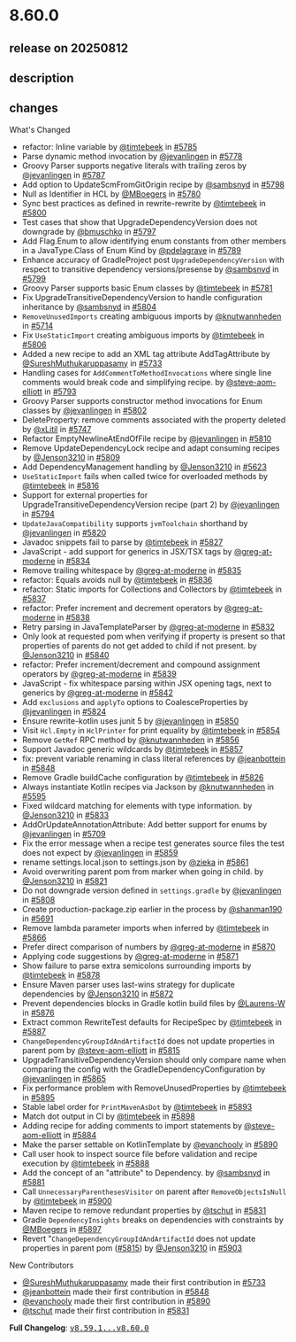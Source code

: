 # 8.60.0

## release on 20250812
## description
## changes
What's Changed

* refactor: Inline variable by <a class="user-mention notranslate" data-hovercard-type="user" data-hovercard-url="/users/timtebeek/hovercard" data-octo-click="hovercard-link-click" data-octo-dimensions="link_type:self" href="https://github.com/timtebeek">@timtebeek</a> in <a class="issue-link js-issue-link" data-error-text="Failed to load title" data-id="3252196252" data-permission-text="Title is private" data-url="https://github.com/openrewrite/rewrite/issues/5785" data-hovercard-type="pull_request" data-hovercard-url="/openrewrite/rewrite/pull/5785/hovercard" href="https://github.com/openrewrite/rewrite/pull/5785">#5785</a>
* Parse dynamic method invocation by <a class="user-mention notranslate" data-hovercard-type="user" data-hovercard-url="/users/jevanlingen/hovercard" data-octo-click="hovercard-link-click" data-octo-dimensions="link_type:self" href="https://github.com/jevanlingen">@jevanlingen</a> in <a class="issue-link js-issue-link" data-error-text="Failed to load title" data-id="3247679003" data-permission-text="Title is private" data-url="https://github.com/openrewrite/rewrite/issues/5778" data-hovercard-type="pull_request" data-hovercard-url="/openrewrite/rewrite/pull/5778/hovercard" href="https://github.com/openrewrite/rewrite/pull/5778">#5778</a>
* Groovy Parser supports negative literals with trailing zeros by <a class="user-mention notranslate" data-hovercard-type="user" data-hovercard-url="/users/jevanlingen/hovercard" data-octo-click="hovercard-link-click" data-octo-dimensions="link_type:self" href="https://github.com/jevanlingen">@jevanlingen</a> in <a class="issue-link js-issue-link" data-error-text="Failed to load title" data-id="3252891543" data-permission-text="Title is private" data-url="https://github.com/openrewrite/rewrite/issues/5787" data-hovercard-type="pull_request" data-hovercard-url="/openrewrite/rewrite/pull/5787/hovercard" href="https://github.com/openrewrite/rewrite/pull/5787">#5787</a>
* Add option to UpdateScmFromGitOrigin recipe by <a class="user-mention notranslate" data-hovercard-type="user" data-hovercard-url="/users/sambsnyd/hovercard" data-octo-click="hovercard-link-click" data-octo-dimensions="link_type:self" href="https://github.com/sambsnyd">@sambsnyd</a> in <a class="issue-link js-issue-link" data-error-text="Failed to load title" data-id="3261769615" data-permission-text="Title is private" data-url="https://github.com/openrewrite/rewrite/issues/5798" data-hovercard-type="pull_request" data-hovercard-url="/openrewrite/rewrite/pull/5798/hovercard" href="https://github.com/openrewrite/rewrite/pull/5798">#5798</a>
* Null as Identifier in HCL by <a class="user-mention notranslate" data-hovercard-type="user" data-hovercard-url="/users/MBoegers/hovercard" data-octo-click="hovercard-link-click" data-octo-dimensions="link_type:self" href="https://github.com/MBoegers">@MBoegers</a> in <a class="issue-link js-issue-link" data-error-text="Failed to load title" data-id="3248902919" data-permission-text="Title is private" data-url="https://github.com/openrewrite/rewrite/issues/5780" data-hovercard-type="pull_request" data-hovercard-url="/openrewrite/rewrite/pull/5780/hovercard" href="https://github.com/openrewrite/rewrite/pull/5780">#5780</a>
* Sync best practices as defined in rewrite-rewrite by <a class="user-mention notranslate" data-hovercard-type="user" data-hovercard-url="/users/timtebeek/hovercard" data-octo-click="hovercard-link-click" data-octo-dimensions="link_type:self" href="https://github.com/timtebeek">@timtebeek</a> in <a class="issue-link js-issue-link" data-error-text="Failed to load title" data-id="3262954775" data-permission-text="Title is private" data-url="https://github.com/openrewrite/rewrite/issues/5800" data-hovercard-type="pull_request" data-hovercard-url="/openrewrite/rewrite/pull/5800/hovercard" href="https://github.com/openrewrite/rewrite/pull/5800">#5800</a>
* Test cases that show that UpgradeDependencyVersion does not downgrade by <a class="user-mention notranslate" data-hovercard-type="user" data-hovercard-url="/users/bmuschko/hovercard" data-octo-click="hovercard-link-click" data-octo-dimensions="link_type:self" href="https://github.com/bmuschko">@bmuschko</a> in <a class="issue-link js-issue-link" data-error-text="Failed to load title" data-id="3260718129" data-permission-text="Title is private" data-url="https://github.com/openrewrite/rewrite/issues/5797" data-hovercard-type="pull_request" data-hovercard-url="/openrewrite/rewrite/pull/5797/hovercard" href="https://github.com/openrewrite/rewrite/pull/5797">#5797</a>
* Add Flag.Enum to allow identifying enum constants from other members in a JavaType.Class of Enum Kind by <a class="user-mention notranslate" data-hovercard-type="user" data-hovercard-url="/users/pdelagrave/hovercard" data-octo-click="hovercard-link-click" data-octo-dimensions="link_type:self" href="https://github.com/pdelagrave">@pdelagrave</a> in <a class="issue-link js-issue-link" data-error-text="Failed to load title" data-id="3254036888" data-permission-text="Title is private" data-url="https://github.com/openrewrite/rewrite/issues/5789" data-hovercard-type="pull_request" data-hovercard-url="/openrewrite/rewrite/pull/5789/hovercard" href="https://github.com/openrewrite/rewrite/pull/5789">#5789</a>
* Enhance accuracy of GradleProject post <code>UpgradeDependencyVersion</code> with respect to transitive dependency versions/presense by <a class="user-mention notranslate" data-hovercard-type="user" data-hovercard-url="/users/sambsnyd/hovercard" data-octo-click="hovercard-link-click" data-octo-dimensions="link_type:self" href="https://github.com/sambsnyd">@sambsnyd</a> in <a class="issue-link js-issue-link" data-error-text="Failed to load title" data-id="3262854842" data-permission-text="Title is private" data-url="https://github.com/openrewrite/rewrite/issues/5799" data-hovercard-type="pull_request" data-hovercard-url="/openrewrite/rewrite/pull/5799/hovercard" href="https://github.com/openrewrite/rewrite/pull/5799">#5799</a>
* Groovy Parser supports basic Enum classes by <a class="user-mention notranslate" data-hovercard-type="user" data-hovercard-url="/users/timtebeek/hovercard" data-octo-click="hovercard-link-click" data-octo-dimensions="link_type:self" href="https://github.com/timtebeek">@timtebeek</a> in <a class="issue-link js-issue-link" data-error-text="Failed to load title" data-id="3250254430" data-permission-text="Title is private" data-url="https://github.com/openrewrite/rewrite/issues/5781" data-hovercard-type="pull_request" data-hovercard-url="/openrewrite/rewrite/pull/5781/hovercard" href="https://github.com/openrewrite/rewrite/pull/5781">#5781</a>
* Fix UpgradeTransitiveDependencyVersion to handle configuration inheritance by <a class="user-mention notranslate" data-hovercard-type="user" data-hovercard-url="/users/sambsnyd/hovercard" data-octo-click="hovercard-link-click" data-octo-dimensions="link_type:self" href="https://github.com/sambsnyd">@sambsnyd</a> in <a class="issue-link js-issue-link" data-error-text="Failed to load title" data-id="3264201008" data-permission-text="Title is private" data-url="https://github.com/openrewrite/rewrite/issues/5804" data-hovercard-type="pull_request" data-hovercard-url="/openrewrite/rewrite/pull/5804/hovercard" href="https://github.com/openrewrite/rewrite/pull/5804">#5804</a>
* <code>RemoveUnusedImports</code> creating ambiguous imports by <a class="user-mention notranslate" data-hovercard-type="user" data-hovercard-url="/users/knutwannheden/hovercard" data-octo-click="hovercard-link-click" data-octo-dimensions="link_type:self" href="https://github.com/knutwannheden">@knutwannheden</a> in <a class="issue-link js-issue-link" data-error-text="Failed to load title" data-id="3201271137" data-permission-text="Title is private" data-url="https://github.com/openrewrite/rewrite/issues/5714" data-hovercard-type="pull_request" data-hovercard-url="/openrewrite/rewrite/pull/5714/hovercard" href="https://github.com/openrewrite/rewrite/pull/5714">#5714</a>
* Fix <code>UseStaticImport</code> creating ambiguous imports by <a class="user-mention notranslate" data-hovercard-type="user" data-hovercard-url="/users/timtebeek/hovercard" data-octo-click="hovercard-link-click" data-octo-dimensions="link_type:self" href="https://github.com/timtebeek">@timtebeek</a> in <a class="issue-link js-issue-link" data-error-text="Failed to load title" data-id="3266157574" data-permission-text="Title is private" data-url="https://github.com/openrewrite/rewrite/issues/5806" data-hovercard-type="pull_request" data-hovercard-url="/openrewrite/rewrite/pull/5806/hovercard" href="https://github.com/openrewrite/rewrite/pull/5806">#5806</a>
* Added a new recipe to add an XML tag attribute AddTagAttribute by <a class="user-mention notranslate" data-hovercard-type="user" data-hovercard-url="/users/SureshMuthukaruppasamy/hovercard" data-octo-click="hovercard-link-click" data-octo-dimensions="link_type:self" href="https://github.com/SureshMuthukaruppasamy">@SureshMuthukaruppasamy</a> in <a class="issue-link js-issue-link" data-error-text="Failed to load title" data-id="3215017511" data-permission-text="Title is private" data-url="https://github.com/openrewrite/rewrite/issues/5733" data-hovercard-type="pull_request" data-hovercard-url="/openrewrite/rewrite/pull/5733/hovercard" href="https://github.com/openrewrite/rewrite/pull/5733">#5733</a>
* Handling cases for <code>AddCommentToMethodInvocations</code> where single line comments would break code and simplifying recipe. by <a class="user-mention notranslate" data-hovercard-type="user" data-hovercard-url="/users/steve-aom-elliott/hovercard" data-octo-click="hovercard-link-click" data-octo-dimensions="link_type:self" href="https://github.com/steve-aom-elliott">@steve-aom-elliott</a> in <a class="issue-link js-issue-link" data-error-text="Failed to load title" data-id="3257784267" data-permission-text="Title is private" data-url="https://github.com/openrewrite/rewrite/issues/5793" data-hovercard-type="pull_request" data-hovercard-url="/openrewrite/rewrite/pull/5793/hovercard" href="https://github.com/openrewrite/rewrite/pull/5793">#5793</a>
* Groovy Parser supports constructor method invocations for Enum classes by <a class="user-mention notranslate" data-hovercard-type="user" data-hovercard-url="/users/jevanlingen/hovercard" data-octo-click="hovercard-link-click" data-octo-dimensions="link_type:self" href="https://github.com/jevanlingen">@jevanlingen</a> in <a class="issue-link js-issue-link" data-error-text="Failed to load title" data-id="3263443054" data-permission-text="Title is private" data-url="https://github.com/openrewrite/rewrite/issues/5802" data-hovercard-type="pull_request" data-hovercard-url="/openrewrite/rewrite/pull/5802/hovercard" href="https://github.com/openrewrite/rewrite/pull/5802">#5802</a>
* DeleteProperty: remove comments associated with the property deleted by <a class="user-mention notranslate" data-hovercard-type="user" data-hovercard-url="/users/xLitil/hovercard" data-octo-click="hovercard-link-click" data-octo-dimensions="link_type:self" href="https://github.com/xLitil">@xLitil</a> in <a class="issue-link js-issue-link" data-error-text="Failed to load title" data-id="3225462648" data-permission-text="Title is private" data-url="https://github.com/openrewrite/rewrite/issues/5747" data-hovercard-type="pull_request" data-hovercard-url="/openrewrite/rewrite/pull/5747/hovercard" href="https://github.com/openrewrite/rewrite/pull/5747">#5747</a>
* Refactor EmptyNewlineAtEndOfFile recipe by <a class="user-mention notranslate" data-hovercard-type="user" data-hovercard-url="/users/jevanlingen/hovercard" data-octo-click="hovercard-link-click" data-octo-dimensions="link_type:self" href="https://github.com/jevanlingen">@jevanlingen</a> in <a class="issue-link js-issue-link" data-error-text="Failed to load title" data-id="3269197555" data-permission-text="Title is private" data-url="https://github.com/openrewrite/rewrite/issues/5810" data-hovercard-type="pull_request" data-hovercard-url="/openrewrite/rewrite/pull/5810/hovercard" href="https://github.com/openrewrite/rewrite/pull/5810">#5810</a>
* Remove UpdateDependencyLock recipe and adapt consuming recipes by <a class="user-mention notranslate" data-hovercard-type="user" data-hovercard-url="/users/Jenson3210/hovercard" data-octo-click="hovercard-link-click" data-octo-dimensions="link_type:self" href="https://github.com/Jenson3210">@Jenson3210</a> in <a class="issue-link js-issue-link" data-error-text="Failed to load title" data-id="3269019822" data-permission-text="Title is private" data-url="https://github.com/openrewrite/rewrite/issues/5809" data-hovercard-type="pull_request" data-hovercard-url="/openrewrite/rewrite/pull/5809/hovercard" href="https://github.com/openrewrite/rewrite/pull/5809">#5809</a>
* Add DependencyManagement handling by <a class="user-mention notranslate" data-hovercard-type="user" data-hovercard-url="/users/Jenson3210/hovercard" data-octo-click="hovercard-link-click" data-octo-dimensions="link_type:self" href="https://github.com/Jenson3210">@Jenson3210</a> in <a class="issue-link js-issue-link" data-error-text="Failed to load title" data-id="3145054921" data-permission-text="Title is private" data-url="https://github.com/openrewrite/rewrite/issues/5623" data-hovercard-type="pull_request" data-hovercard-url="/openrewrite/rewrite/pull/5623/hovercard" href="https://github.com/openrewrite/rewrite/pull/5623">#5623</a>
* <code>UseStaticImport</code> fails when called twice for overloaded methods by <a class="user-mention notranslate" data-hovercard-type="user" data-hovercard-url="/users/timtebeek/hovercard" data-octo-click="hovercard-link-click" data-octo-dimensions="link_type:self" href="https://github.com/timtebeek">@timtebeek</a> in <a class="issue-link js-issue-link" data-error-text="Failed to load title" data-id="3271216808" data-permission-text="Title is private" data-url="https://github.com/openrewrite/rewrite/issues/5816" data-hovercard-type="pull_request" data-hovercard-url="/openrewrite/rewrite/pull/5816/hovercard" href="https://github.com/openrewrite/rewrite/pull/5816">#5816</a>
* Support for external properties for UpgradeTransitiveDependencyVersion recipe (part 2) by <a class="user-mention notranslate" data-hovercard-type="user" data-hovercard-url="/users/jevanlingen/hovercard" data-octo-click="hovercard-link-click" data-octo-dimensions="link_type:self" href="https://github.com/jevanlingen">@jevanlingen</a> in <a class="issue-link js-issue-link" data-error-text="Failed to load title" data-id="3258850107" data-permission-text="Title is private" data-url="https://github.com/openrewrite/rewrite/issues/5794" data-hovercard-type="pull_request" data-hovercard-url="/openrewrite/rewrite/pull/5794/hovercard" href="https://github.com/openrewrite/rewrite/pull/5794">#5794</a>
* <code>UpdateJavaCompatibility</code> supports <code>jvmToolchain</code> shorthand by <a class="user-mention notranslate" data-hovercard-type="user" data-hovercard-url="/users/jevanlingen/hovercard" data-octo-click="hovercard-link-click" data-octo-dimensions="link_type:self" href="https://github.com/jevanlingen">@jevanlingen</a> in <a class="issue-link js-issue-link" data-error-text="Failed to load title" data-id="3272642920" data-permission-text="Title is private" data-url="https://github.com/openrewrite/rewrite/issues/5820" data-hovercard-type="pull_request" data-hovercard-url="/openrewrite/rewrite/pull/5820/hovercard" href="https://github.com/openrewrite/rewrite/pull/5820">#5820</a>
* Javadoc snippets fail to parse by <a class="user-mention notranslate" data-hovercard-type="user" data-hovercard-url="/users/timtebeek/hovercard" data-octo-click="hovercard-link-click" data-octo-dimensions="link_type:self" href="https://github.com/timtebeek">@timtebeek</a> in <a class="issue-link js-issue-link" data-error-text="Failed to load title" data-id="3274966024" data-permission-text="Title is private" data-url="https://github.com/openrewrite/rewrite/issues/5827" data-hovercard-type="pull_request" data-hovercard-url="/openrewrite/rewrite/pull/5827/hovercard" href="https://github.com/openrewrite/rewrite/pull/5827">#5827</a>
* JavaScript - add support for generics in JSX/TSX tags by <a class="user-mention notranslate" data-hovercard-type="user" data-hovercard-url="/users/greg-at-moderne/hovercard" data-octo-click="hovercard-link-click" data-octo-dimensions="link_type:self" href="https://github.com/greg-at-moderne">@greg-at-moderne</a> in <a class="issue-link js-issue-link" data-error-text="Failed to load title" data-id="3277137281" data-permission-text="Title is private" data-url="https://github.com/openrewrite/rewrite/issues/5834" data-hovercard-type="pull_request" data-hovercard-url="/openrewrite/rewrite/pull/5834/hovercard" href="https://github.com/openrewrite/rewrite/pull/5834">#5834</a>
* Remove trailing whitespace by <a class="user-mention notranslate" data-hovercard-type="user" data-hovercard-url="/users/greg-at-moderne/hovercard" data-octo-click="hovercard-link-click" data-octo-dimensions="link_type:self" href="https://github.com/greg-at-moderne">@greg-at-moderne</a> in <a class="issue-link js-issue-link" data-error-text="Failed to load title" data-id="3277304233" data-permission-text="Title is private" data-url="https://github.com/openrewrite/rewrite/issues/5835" data-hovercard-type="pull_request" data-hovercard-url="/openrewrite/rewrite/pull/5835/hovercard" href="https://github.com/openrewrite/rewrite/pull/5835">#5835</a>
* refactor: Equals avoids null by <a class="user-mention notranslate" data-hovercard-type="user" data-hovercard-url="/users/timtebeek/hovercard" data-octo-click="hovercard-link-click" data-octo-dimensions="link_type:self" href="https://github.com/timtebeek">@timtebeek</a> in <a class="issue-link js-issue-link" data-error-text="Failed to load title" data-id="3278292135" data-permission-text="Title is private" data-url="https://github.com/openrewrite/rewrite/issues/5836" data-hovercard-type="pull_request" data-hovercard-url="/openrewrite/rewrite/pull/5836/hovercard" href="https://github.com/openrewrite/rewrite/pull/5836">#5836</a>
* refactor: Static imports for Collections and Collectors by <a class="user-mention notranslate" data-hovercard-type="user" data-hovercard-url="/users/timtebeek/hovercard" data-octo-click="hovercard-link-click" data-octo-dimensions="link_type:self" href="https://github.com/timtebeek">@timtebeek</a> in <a class="issue-link js-issue-link" data-error-text="Failed to load title" data-id="3278384627" data-permission-text="Title is private" data-url="https://github.com/openrewrite/rewrite/issues/5837" data-hovercard-type="pull_request" data-hovercard-url="/openrewrite/rewrite/pull/5837/hovercard" href="https://github.com/openrewrite/rewrite/pull/5837">#5837</a>
* refactor: Prefer increment and decrement operators by <a class="user-mention notranslate" data-hovercard-type="user" data-hovercard-url="/users/greg-at-moderne/hovercard" data-octo-click="hovercard-link-click" data-octo-dimensions="link_type:self" href="https://github.com/greg-at-moderne">@greg-at-moderne</a> in <a class="issue-link js-issue-link" data-error-text="Failed to load title" data-id="3279178326" data-permission-text="Title is private" data-url="https://github.com/openrewrite/rewrite/issues/5838" data-hovercard-type="pull_request" data-hovercard-url="/openrewrite/rewrite/pull/5838/hovercard" href="https://github.com/openrewrite/rewrite/pull/5838">#5838</a>
* Retry parsing in JavaTemplateParser by <a class="user-mention notranslate" data-hovercard-type="user" data-hovercard-url="/users/greg-at-moderne/hovercard" data-octo-click="hovercard-link-click" data-octo-dimensions="link_type:self" href="https://github.com/greg-at-moderne">@greg-at-moderne</a> in <a class="issue-link js-issue-link" data-error-text="Failed to load title" data-id="3276748744" data-permission-text="Title is private" data-url="https://github.com/openrewrite/rewrite/issues/5832" data-hovercard-type="pull_request" data-hovercard-url="/openrewrite/rewrite/pull/5832/hovercard" href="https://github.com/openrewrite/rewrite/pull/5832">#5832</a>
* Only look at requested pom when verifying if property is present so that properties of parents do not get added to child if not present. by <a class="user-mention notranslate" data-hovercard-type="user" data-hovercard-url="/users/Jenson3210/hovercard" data-octo-click="hovercard-link-click" data-octo-dimensions="link_type:self" href="https://github.com/Jenson3210">@Jenson3210</a> in <a class="issue-link js-issue-link" data-error-text="Failed to load title" data-id="3279680816" data-permission-text="Title is private" data-url="https://github.com/openrewrite/rewrite/issues/5840" data-hovercard-type="pull_request" data-hovercard-url="/openrewrite/rewrite/pull/5840/hovercard" href="https://github.com/openrewrite/rewrite/pull/5840">#5840</a>
* refactor: Prefer increment/decrement and compound assignment operators by <a class="user-mention notranslate" data-hovercard-type="user" data-hovercard-url="/users/greg-at-moderne/hovercard" data-octo-click="hovercard-link-click" data-octo-dimensions="link_type:self" href="https://github.com/greg-at-moderne">@greg-at-moderne</a> in <a class="issue-link js-issue-link" data-error-text="Failed to load title" data-id="3279474319" data-permission-text="Title is private" data-url="https://github.com/openrewrite/rewrite/issues/5839" data-hovercard-type="pull_request" data-hovercard-url="/openrewrite/rewrite/pull/5839/hovercard" href="https://github.com/openrewrite/rewrite/pull/5839">#5839</a>
* JavaScript - fix whitespace parsing within JSX opening tags, next to generics by <a class="user-mention notranslate" data-hovercard-type="user" data-hovercard-url="/users/greg-at-moderne/hovercard" data-octo-click="hovercard-link-click" data-octo-dimensions="link_type:self" href="https://github.com/greg-at-moderne">@greg-at-moderne</a> in <a class="issue-link js-issue-link" data-error-text="Failed to load title" data-id="3280637740" data-permission-text="Title is private" data-url="https://github.com/openrewrite/rewrite/issues/5842" data-hovercard-type="pull_request" data-hovercard-url="/openrewrite/rewrite/pull/5842/hovercard" href="https://github.com/openrewrite/rewrite/pull/5842">#5842</a>
* Add <code>exclusions</code> and <code>applyTo</code> options to CoalesceProperties by <a class="user-mention notranslate" data-hovercard-type="user" data-hovercard-url="/users/jevanlingen/hovercard" data-octo-click="hovercard-link-click" data-octo-dimensions="link_type:self" href="https://github.com/jevanlingen">@jevanlingen</a> in <a class="issue-link js-issue-link" data-error-text="Failed to load title" data-id="3274009976" data-permission-text="Title is private" data-url="https://github.com/openrewrite/rewrite/issues/5824" data-hovercard-type="pull_request" data-hovercard-url="/openrewrite/rewrite/pull/5824/hovercard" href="https://github.com/openrewrite/rewrite/pull/5824">#5824</a>
* Ensure rewrite-kotlin uses junit 5 by <a class="user-mention notranslate" data-hovercard-type="user" data-hovercard-url="/users/jevanlingen/hovercard" data-octo-click="hovercard-link-click" data-octo-dimensions="link_type:self" href="https://github.com/jevanlingen">@jevanlingen</a> in <a class="issue-link js-issue-link" data-error-text="Failed to load title" data-id="3285755282" data-permission-text="Title is private" data-url="https://github.com/openrewrite/rewrite/issues/5850" data-hovercard-type="pull_request" data-hovercard-url="/openrewrite/rewrite/pull/5850/hovercard" href="https://github.com/openrewrite/rewrite/pull/5850">#5850</a>
* Visit <code>Hcl.Empty</code> in <code>HclPrinter</code> for print equality by <a class="user-mention notranslate" data-hovercard-type="user" data-hovercard-url="/users/timtebeek/hovercard" data-octo-click="hovercard-link-click" data-octo-dimensions="link_type:self" href="https://github.com/timtebeek">@timtebeek</a> in <a class="issue-link js-issue-link" data-error-text="Failed to load title" data-id="3288956794" data-permission-text="Title is private" data-url="https://github.com/openrewrite/rewrite/issues/5854" data-hovercard-type="pull_request" data-hovercard-url="/openrewrite/rewrite/pull/5854/hovercard" href="https://github.com/openrewrite/rewrite/pull/5854">#5854</a>
* Remove <code>GetRef</code> RPC method by <a class="user-mention notranslate" data-hovercard-type="user" data-hovercard-url="/users/knutwannheden/hovercard" data-octo-click="hovercard-link-click" data-octo-dimensions="link_type:self" href="https://github.com/knutwannheden">@knutwannheden</a> in <a class="issue-link js-issue-link" data-error-text="Failed to load title" data-id="3289746205" data-permission-text="Title is private" data-url="https://github.com/openrewrite/rewrite/issues/5856" data-hovercard-type="pull_request" data-hovercard-url="/openrewrite/rewrite/pull/5856/hovercard" href="https://github.com/openrewrite/rewrite/pull/5856">#5856</a>
* Support Javadoc generic wildcards by <a class="user-mention notranslate" data-hovercard-type="user" data-hovercard-url="/users/timtebeek/hovercard" data-octo-click="hovercard-link-click" data-octo-dimensions="link_type:self" href="https://github.com/timtebeek">@timtebeek</a> in <a class="issue-link js-issue-link" data-error-text="Failed to load title" data-id="3290187304" data-permission-text="Title is private" data-url="https://github.com/openrewrite/rewrite/issues/5857" data-hovercard-type="pull_request" data-hovercard-url="/openrewrite/rewrite/pull/5857/hovercard" href="https://github.com/openrewrite/rewrite/pull/5857">#5857</a>
* fix: prevent variable renaming in class literal references by <a class="user-mention notranslate" data-hovercard-type="user" data-hovercard-url="/users/jeanbottein/hovercard" data-octo-click="hovercard-link-click" data-octo-dimensions="link_type:self" href="https://github.com/jeanbottein">@jeanbottein</a> in <a class="issue-link js-issue-link" data-error-text="Failed to load title" data-id="3284454104" data-permission-text="Title is private" data-url="https://github.com/openrewrite/rewrite/issues/5848" data-hovercard-type="pull_request" data-hovercard-url="/openrewrite/rewrite/pull/5848/hovercard" href="https://github.com/openrewrite/rewrite/pull/5848">#5848</a>
* Remove Gradle buildCache configuration by <a class="user-mention notranslate" data-hovercard-type="user" data-hovercard-url="/users/timtebeek/hovercard" data-octo-click="hovercard-link-click" data-octo-dimensions="link_type:self" href="https://github.com/timtebeek">@timtebeek</a> in <a class="issue-link js-issue-link" data-error-text="Failed to load title" data-id="3274956159" data-permission-text="Title is private" data-url="https://github.com/openrewrite/rewrite/issues/5826" data-hovercard-type="pull_request" data-hovercard-url="/openrewrite/rewrite/pull/5826/hovercard" href="https://github.com/openrewrite/rewrite/pull/5826">#5826</a>
* Always instantiate Kotlin recipes via Jackson by <a class="user-mention notranslate" data-hovercard-type="user" data-hovercard-url="/users/knutwannheden/hovercard" data-octo-click="hovercard-link-click" data-octo-dimensions="link_type:self" href="https://github.com/knutwannheden">@knutwannheden</a> in <a class="issue-link js-issue-link" data-error-text="Failed to load title" data-id="3135434172" data-permission-text="Title is private" data-url="https://github.com/openrewrite/rewrite/issues/5595" data-hovercard-type="pull_request" data-hovercard-url="/openrewrite/rewrite/pull/5595/hovercard" href="https://github.com/openrewrite/rewrite/pull/5595">#5595</a>
* Fixed wildcard matching for elements with type information. by <a class="user-mention notranslate" data-hovercard-type="user" data-hovercard-url="/users/Jenson3210/hovercard" data-octo-click="hovercard-link-click" data-octo-dimensions="link_type:self" href="https://github.com/Jenson3210">@Jenson3210</a> in <a class="issue-link js-issue-link" data-error-text="Failed to load title" data-id="3276761432" data-permission-text="Title is private" data-url="https://github.com/openrewrite/rewrite/issues/5833" data-hovercard-type="pull_request" data-hovercard-url="/openrewrite/rewrite/pull/5833/hovercard" href="https://github.com/openrewrite/rewrite/pull/5833">#5833</a>
* AddOrUpdateAnnotationAttribute: Add better support for enums by <a class="user-mention notranslate" data-hovercard-type="user" data-hovercard-url="/users/jevanlingen/hovercard" data-octo-click="hovercard-link-click" data-octo-dimensions="link_type:self" href="https://github.com/jevanlingen">@jevanlingen</a> in <a class="issue-link js-issue-link" data-error-text="Failed to load title" data-id="3199778481" data-permission-text="Title is private" data-url="https://github.com/openrewrite/rewrite/issues/5709" data-hovercard-type="pull_request" data-hovercard-url="/openrewrite/rewrite/pull/5709/hovercard" href="https://github.com/openrewrite/rewrite/pull/5709">#5709</a>
* Fix the error message when a recipe test generates source files the test does not expect by <a class="user-mention notranslate" data-hovercard-type="user" data-hovercard-url="/users/jevanlingen/hovercard" data-octo-click="hovercard-link-click" data-octo-dimensions="link_type:self" href="https://github.com/jevanlingen">@jevanlingen</a> in <a class="issue-link js-issue-link" data-error-text="Failed to load title" data-id="3291963626" data-permission-text="Title is private" data-url="https://github.com/openrewrite/rewrite/issues/5859" data-hovercard-type="pull_request" data-hovercard-url="/openrewrite/rewrite/pull/5859/hovercard" href="https://github.com/openrewrite/rewrite/pull/5859">#5859</a>
* rename settings.local.json to settings.json by <a class="user-mention notranslate" data-hovercard-type="user" data-hovercard-url="/users/zieka/hovercard" data-octo-click="hovercard-link-click" data-octo-dimensions="link_type:self" href="https://github.com/zieka">@zieka</a> in <a class="issue-link js-issue-link" data-error-text="Failed to load title" data-id="3293748668" data-permission-text="Title is private" data-url="https://github.com/openrewrite/rewrite/issues/5861" data-hovercard-type="pull_request" data-hovercard-url="/openrewrite/rewrite/pull/5861/hovercard" href="https://github.com/openrewrite/rewrite/pull/5861">#5861</a>
* Avoid overwriting parent pom from marker when going in child. by <a class="user-mention notranslate" data-hovercard-type="user" data-hovercard-url="/users/Jenson3210/hovercard" data-octo-click="hovercard-link-click" data-octo-dimensions="link_type:self" href="https://github.com/Jenson3210">@Jenson3210</a> in <a class="issue-link js-issue-link" data-error-text="Failed to load title" data-id="3273011109" data-permission-text="Title is private" data-url="https://github.com/openrewrite/rewrite/issues/5821" data-hovercard-type="pull_request" data-hovercard-url="/openrewrite/rewrite/pull/5821/hovercard" href="https://github.com/openrewrite/rewrite/pull/5821">#5821</a>
* Do not downgrade version defined in <code>settings.gradle</code> by <a class="user-mention notranslate" data-hovercard-type="user" data-hovercard-url="/users/jevanlingen/hovercard" data-octo-click="hovercard-link-click" data-octo-dimensions="link_type:self" href="https://github.com/jevanlingen">@jevanlingen</a> in <a class="issue-link js-issue-link" data-error-text="Failed to load title" data-id="3268891879" data-permission-text="Title is private" data-url="https://github.com/openrewrite/rewrite/issues/5808" data-hovercard-type="pull_request" data-hovercard-url="/openrewrite/rewrite/pull/5808/hovercard" href="https://github.com/openrewrite/rewrite/pull/5808">#5808</a>
* Create production-package.zip earlier in the process by <a class="user-mention notranslate" data-hovercard-type="user" data-hovercard-url="/users/shanman190/hovercard" data-octo-click="hovercard-link-click" data-octo-dimensions="link_type:self" href="https://github.com/shanman190">@shanman190</a> in <a class="issue-link js-issue-link" data-error-text="Failed to load title" data-id="3189401860" data-permission-text="Title is private" data-url="https://github.com/openrewrite/rewrite/issues/5691" data-hovercard-type="pull_request" data-hovercard-url="/openrewrite/rewrite/pull/5691/hovercard" href="https://github.com/openrewrite/rewrite/pull/5691">#5691</a>
* Remove lambda parameter imports when inferred by <a class="user-mention notranslate" data-hovercard-type="user" data-hovercard-url="/users/timtebeek/hovercard" data-octo-click="hovercard-link-click" data-octo-dimensions="link_type:self" href="https://github.com/timtebeek">@timtebeek</a> in <a class="issue-link js-issue-link" data-error-text="Failed to load title" data-id="3296197168" data-permission-text="Title is private" data-url="https://github.com/openrewrite/rewrite/issues/5866" data-hovercard-type="pull_request" data-hovercard-url="/openrewrite/rewrite/pull/5866/hovercard" href="https://github.com/openrewrite/rewrite/pull/5866">#5866</a>
* Prefer direct comparison of numbers by <a class="user-mention notranslate" data-hovercard-type="user" data-hovercard-url="/users/greg-at-moderne/hovercard" data-octo-click="hovercard-link-click" data-octo-dimensions="link_type:self" href="https://github.com/greg-at-moderne">@greg-at-moderne</a> in <a class="issue-link js-issue-link" data-error-text="Failed to load title" data-id="3299050446" data-permission-text="Title is private" data-url="https://github.com/openrewrite/rewrite/issues/5870" data-hovercard-type="pull_request" data-hovercard-url="/openrewrite/rewrite/pull/5870/hovercard" href="https://github.com/openrewrite/rewrite/pull/5870">#5870</a>
* Applying code suggestions by <a class="user-mention notranslate" data-hovercard-type="user" data-hovercard-url="/users/greg-at-moderne/hovercard" data-octo-click="hovercard-link-click" data-octo-dimensions="link_type:self" href="https://github.com/greg-at-moderne">@greg-at-moderne</a> in <a class="issue-link js-issue-link" data-error-text="Failed to load title" data-id="3299107670" data-permission-text="Title is private" data-url="https://github.com/openrewrite/rewrite/issues/5871" data-hovercard-type="pull_request" data-hovercard-url="/openrewrite/rewrite/pull/5871/hovercard" href="https://github.com/openrewrite/rewrite/pull/5871">#5871</a>
* Show failure to parse extra semicolons surrounding imports by <a class="user-mention notranslate" data-hovercard-type="user" data-hovercard-url="/users/timtebeek/hovercard" data-octo-click="hovercard-link-click" data-octo-dimensions="link_type:self" href="https://github.com/timtebeek">@timtebeek</a> in <a class="issue-link js-issue-link" data-error-text="Failed to load title" data-id="3300131444" data-permission-text="Title is private" data-url="https://github.com/openrewrite/rewrite/issues/5878" data-hovercard-type="pull_request" data-hovercard-url="/openrewrite/rewrite/pull/5878/hovercard" href="https://github.com/openrewrite/rewrite/pull/5878">#5878</a>
* Ensure Maven parser uses last-wins strategy for duplicate dependencies by <a class="user-mention notranslate" data-hovercard-type="user" data-hovercard-url="/users/Jenson3210/hovercard" data-octo-click="hovercard-link-click" data-octo-dimensions="link_type:self" href="https://github.com/Jenson3210">@Jenson3210</a> in <a class="issue-link js-issue-link" data-error-text="Failed to load title" data-id="3299457412" data-permission-text="Title is private" data-url="https://github.com/openrewrite/rewrite/issues/5872" data-hovercard-type="pull_request" data-hovercard-url="/openrewrite/rewrite/pull/5872/hovercard" href="https://github.com/openrewrite/rewrite/pull/5872">#5872</a>
* Prevent dependencies blocks in Gradle kotlin build files by <a class="user-mention notranslate" data-hovercard-type="user" data-hovercard-url="/users/Laurens-W/hovercard" data-octo-click="hovercard-link-click" data-octo-dimensions="link_type:self" href="https://github.com/Laurens-W">@Laurens-W</a> in <a class="issue-link js-issue-link" data-error-text="Failed to load title" data-id="3299786174" data-permission-text="Title is private" data-url="https://github.com/openrewrite/rewrite/issues/5876" data-hovercard-type="pull_request" data-hovercard-url="/openrewrite/rewrite/pull/5876/hovercard" href="https://github.com/openrewrite/rewrite/pull/5876">#5876</a>
* Extract common RewriteTest defaults for RecipeSpec by <a class="user-mention notranslate" data-hovercard-type="user" data-hovercard-url="/users/timtebeek/hovercard" data-octo-click="hovercard-link-click" data-octo-dimensions="link_type:self" href="https://github.com/timtebeek">@timtebeek</a> in <a class="issue-link js-issue-link" data-error-text="Failed to load title" data-id="3307479649" data-permission-text="Title is private" data-url="https://github.com/openrewrite/rewrite/issues/5887" data-hovercard-type="pull_request" data-hovercard-url="/openrewrite/rewrite/pull/5887/hovercard" href="https://github.com/openrewrite/rewrite/pull/5887">#5887</a>
* <code>ChangeDependencyGroupIdAndArtifactId</code> does not update properties in parent pom by <a class="user-mention notranslate" data-hovercard-type="user" data-hovercard-url="/users/steve-aom-elliott/hovercard" data-octo-click="hovercard-link-click" data-octo-dimensions="link_type:self" href="https://github.com/steve-aom-elliott">@steve-aom-elliott</a> in <a class="issue-link js-issue-link" data-error-text="Failed to load title" data-id="3271057064" data-permission-text="Title is private" data-url="https://github.com/openrewrite/rewrite/issues/5815" data-hovercard-type="pull_request" data-hovercard-url="/openrewrite/rewrite/pull/5815/hovercard" href="https://github.com/openrewrite/rewrite/pull/5815">#5815</a>
* UpgradeTransitiveDependencyVersion should only compare name when comparing the config with the GradleDependencyConfiguration by <a class="user-mention notranslate" data-hovercard-type="user" data-hovercard-url="/users/jevanlingen/hovercard" data-octo-click="hovercard-link-click" data-octo-dimensions="link_type:self" href="https://github.com/jevanlingen">@jevanlingen</a> in <a class="issue-link js-issue-link" data-error-text="Failed to load title" data-id="3296126579" data-permission-text="Title is private" data-url="https://github.com/openrewrite/rewrite/issues/5865" data-hovercard-type="pull_request" data-hovercard-url="/openrewrite/rewrite/pull/5865/hovercard" href="https://github.com/openrewrite/rewrite/pull/5865">#5865</a>
* Fix performance problem with RemoveUnusedProperties by <a class="user-mention notranslate" data-hovercard-type="user" data-hovercard-url="/users/timtebeek/hovercard" data-octo-click="hovercard-link-click" data-octo-dimensions="link_type:self" href="https://github.com/timtebeek">@timtebeek</a> in <a class="issue-link js-issue-link" data-error-text="Failed to load title" data-id="3309805289" data-permission-text="Title is private" data-url="https://github.com/openrewrite/rewrite/issues/5895" data-hovercard-type="pull_request" data-hovercard-url="/openrewrite/rewrite/pull/5895/hovercard" href="https://github.com/openrewrite/rewrite/pull/5895">#5895</a>
* Stable label order for <code>PrintMavenAsDot</code> by <a class="user-mention notranslate" data-hovercard-type="user" data-hovercard-url="/users/timtebeek/hovercard" data-octo-click="hovercard-link-click" data-octo-dimensions="link_type:self" href="https://github.com/timtebeek">@timtebeek</a> in <a class="issue-link js-issue-link" data-error-text="Failed to load title" data-id="3309278434" data-permission-text="Title is private" data-url="https://github.com/openrewrite/rewrite/issues/5893" data-hovercard-type="pull_request" data-hovercard-url="/openrewrite/rewrite/pull/5893/hovercard" href="https://github.com/openrewrite/rewrite/pull/5893">#5893</a>
* Match dot output in CI by <a class="user-mention notranslate" data-hovercard-type="user" data-hovercard-url="/users/timtebeek/hovercard" data-octo-click="hovercard-link-click" data-octo-dimensions="link_type:self" href="https://github.com/timtebeek">@timtebeek</a> in <a class="issue-link js-issue-link" data-error-text="Failed to load title" data-id="3310531144" data-permission-text="Title is private" data-url="https://github.com/openrewrite/rewrite/issues/5898" data-hovercard-type="pull_request" data-hovercard-url="/openrewrite/rewrite/pull/5898/hovercard" href="https://github.com/openrewrite/rewrite/pull/5898">#5898</a>
* Adding recipe for adding comments to import statements by <a class="user-mention notranslate" data-hovercard-type="user" data-hovercard-url="/users/steve-aom-elliott/hovercard" data-octo-click="hovercard-link-click" data-octo-dimensions="link_type:self" href="https://github.com/steve-aom-elliott">@steve-aom-elliott</a> in <a class="issue-link js-issue-link" data-error-text="Failed to load title" data-id="3304478619" data-permission-text="Title is private" data-url="https://github.com/openrewrite/rewrite/issues/5884" data-hovercard-type="pull_request" data-hovercard-url="/openrewrite/rewrite/pull/5884/hovercard" href="https://github.com/openrewrite/rewrite/pull/5884">#5884</a>
* Make the parser settable on KotlinTemplate by <a class="user-mention notranslate" data-hovercard-type="user" data-hovercard-url="/users/evanchooly/hovercard" data-octo-click="hovercard-link-click" data-octo-dimensions="link_type:self" href="https://github.com/evanchooly">@evanchooly</a> in <a class="issue-link js-issue-link" data-error-text="Failed to load title" data-id="3308156023" data-permission-text="Title is private" data-url="https://github.com/openrewrite/rewrite/issues/5890" data-hovercard-type="pull_request" data-hovercard-url="/openrewrite/rewrite/pull/5890/hovercard" href="https://github.com/openrewrite/rewrite/pull/5890">#5890</a>
* Call user hook to inspect source file before validation and recipe execution by <a class="user-mention notranslate" data-hovercard-type="user" data-hovercard-url="/users/timtebeek/hovercard" data-octo-click="hovercard-link-click" data-octo-dimensions="link_type:self" href="https://github.com/timtebeek">@timtebeek</a> in <a class="issue-link js-issue-link" data-error-text="Failed to load title" data-id="3307589456" data-permission-text="Title is private" data-url="https://github.com/openrewrite/rewrite/issues/5888" data-hovercard-type="pull_request" data-hovercard-url="/openrewrite/rewrite/pull/5888/hovercard" href="https://github.com/openrewrite/rewrite/pull/5888">#5888</a>
* Add the concept of an "attribute" to Dependency. by <a class="user-mention notranslate" data-hovercard-type="user" data-hovercard-url="/users/sambsnyd/hovercard" data-octo-click="hovercard-link-click" data-octo-dimensions="link_type:self" href="https://github.com/sambsnyd">@sambsnyd</a> in <a class="issue-link js-issue-link" data-error-text="Failed to load title" data-id="3302373888" data-permission-text="Title is private" data-url="https://github.com/openrewrite/rewrite/issues/5881" data-hovercard-type="pull_request" data-hovercard-url="/openrewrite/rewrite/pull/5881/hovercard" href="https://github.com/openrewrite/rewrite/pull/5881">#5881</a>
* Call <code>UnnecessaryParenthesesVisitor</code> on parent after <code>RemoveObjectsIsNull</code> by <a class="user-mention notranslate" data-hovercard-type="user" data-hovercard-url="/users/timtebeek/hovercard" data-octo-click="hovercard-link-click" data-octo-dimensions="link_type:self" href="https://github.com/timtebeek">@timtebeek</a> in <a class="issue-link js-issue-link" data-error-text="Failed to load title" data-id="3313586197" data-permission-text="Title is private" data-url="https://github.com/openrewrite/rewrite/issues/5900" data-hovercard-type="pull_request" data-hovercard-url="/openrewrite/rewrite/pull/5900/hovercard" href="https://github.com/openrewrite/rewrite/pull/5900">#5900</a>
* Maven recipe to remove redundant properties by <a class="user-mention notranslate" data-hovercard-type="user" data-hovercard-url="/users/tschut/hovercard" data-octo-click="hovercard-link-click" data-octo-dimensions="link_type:self" href="https://github.com/tschut">@tschut</a> in <a class="issue-link js-issue-link" data-error-text="Failed to load title" data-id="3276466433" data-permission-text="Title is private" data-url="https://github.com/openrewrite/rewrite/issues/5831" data-hovercard-type="pull_request" data-hovercard-url="/openrewrite/rewrite/pull/5831/hovercard" href="https://github.com/openrewrite/rewrite/pull/5831">#5831</a>
* Gradle <code>DependencyInsights</code> breaks on dependencies with constraints by <a class="user-mention notranslate" data-hovercard-type="user" data-hovercard-url="/users/MBoegers/hovercard" data-octo-click="hovercard-link-click" data-octo-dimensions="link_type:self" href="https://github.com/MBoegers">@MBoegers</a> in <a class="issue-link js-issue-link" data-error-text="Failed to load title" data-id="3310356656" data-permission-text="Title is private" data-url="https://github.com/openrewrite/rewrite/issues/5897" data-hovercard-type="pull_request" data-hovercard-url="/openrewrite/rewrite/pull/5897/hovercard" href="https://github.com/openrewrite/rewrite/pull/5897">#5897</a>
* Revert "<code>ChangeDependencyGroupIdAndArtifactId</code> does not update properties in parent pom (<a class="issue-link js-issue-link" data-error-text="Failed to load title" data-id="3271057064" data-permission-text="Title is private" data-url="https://github.com/openrewrite/rewrite/issues/5815" data-hovercard-type="pull_request" data-hovercard-url="/openrewrite/rewrite/pull/5815/hovercard" href="https://github.com/openrewrite/rewrite/pull/5815">#5815</a>) by <a class="user-mention notranslate" data-hovercard-type="user" data-hovercard-url="/users/Jenson3210/hovercard" data-octo-click="hovercard-link-click" data-octo-dimensions="link_type:self" href="https://github.com/Jenson3210">@Jenson3210</a> in <a class="issue-link js-issue-link" data-error-text="Failed to load title" data-id="3314346357" data-permission-text="Title is private" data-url="https://github.com/openrewrite/rewrite/issues/5903" data-hovercard-type="pull_request" data-hovercard-url="/openrewrite/rewrite/pull/5903/hovercard" href="https://github.com/openrewrite/rewrite/pull/5903">#5903</a>

New Contributors

* <a class="user-mention notranslate" data-hovercard-type="user" data-hovercard-url="/users/SureshMuthukaruppasamy/hovercard" data-octo-click="hovercard-link-click" data-octo-dimensions="link_type:self" href="https://github.com/SureshMuthukaruppasamy">@SureshMuthukaruppasamy</a> made their first contribution in <a class="issue-link js-issue-link" data-error-text="Failed to load title" data-id="3215017511" data-permission-text="Title is private" data-url="https://github.com/openrewrite/rewrite/issues/5733" data-hovercard-type="pull_request" data-hovercard-url="/openrewrite/rewrite/pull/5733/hovercard" href="https://github.com/openrewrite/rewrite/pull/5733">#5733</a>
* <a class="user-mention notranslate" data-hovercard-type="user" data-hovercard-url="/users/jeanbottein/hovercard" data-octo-click="hovercard-link-click" data-octo-dimensions="link_type:self" href="https://github.com/jeanbottein">@jeanbottein</a> made their first contribution in <a class="issue-link js-issue-link" data-error-text="Failed to load title" data-id="3284454104" data-permission-text="Title is private" data-url="https://github.com/openrewrite/rewrite/issues/5848" data-hovercard-type="pull_request" data-hovercard-url="/openrewrite/rewrite/pull/5848/hovercard" href="https://github.com/openrewrite/rewrite/pull/5848">#5848</a>
* <a class="user-mention notranslate" data-hovercard-type="user" data-hovercard-url="/users/evanchooly/hovercard" data-octo-click="hovercard-link-click" data-octo-dimensions="link_type:self" href="https://github.com/evanchooly">@evanchooly</a> made their first contribution in <a class="issue-link js-issue-link" data-error-text="Failed to load title" data-id="3308156023" data-permission-text="Title is private" data-url="https://github.com/openrewrite/rewrite/issues/5890" data-hovercard-type="pull_request" data-hovercard-url="/openrewrite/rewrite/pull/5890/hovercard" href="https://github.com/openrewrite/rewrite/pull/5890">#5890</a>
* <a class="user-mention notranslate" data-hovercard-type="user" data-hovercard-url="/users/tschut/hovercard" data-octo-click="hovercard-link-click" data-octo-dimensions="link_type:self" href="https://github.com/tschut">@tschut</a> made their first contribution in <a class="issue-link js-issue-link" data-error-text="Failed to load title" data-id="3276466433" data-permission-text="Title is private" data-url="https://github.com/openrewrite/rewrite/issues/5831" data-hovercard-type="pull_request" data-hovercard-url="/openrewrite/rewrite/pull/5831/hovercard" href="https://github.com/openrewrite/rewrite/pull/5831">#5831</a>

<strong>Full Changelog</strong>: <a class="commit-link" href="https://github.com/openrewrite/rewrite/compare/v8.59.1...v8.60.0"><tt>v8.59.1...v8.60.0</tt></a>

